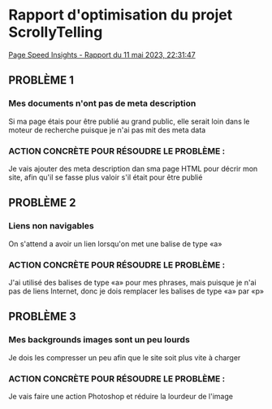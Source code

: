 # Rapport d'optimisation du projet ScrollyTelling
[Page Speed Insights - Rapport du 11 mai 2023, 22:31:47](https://pagespeed.web.dev/analysis/https-thealacasse-github-io-thea-maika-scrollytelling/q6rpwqeizp?form_factor=desktop)

## PROBLÈME 1
### Mes documents n'ont pas de meta description
Si ma page étais pour être publié au grand public, elle serait loin dans le moteur de recherche puisque je n'ai pas mit des meta data
### ACTION CONCRÈTE POUR RÉSOUDRE LE PROBLÈME :
Je vais ajouter des meta description dan sma page HTML pour décrir mon site, afin qu'il se fasse plus valoir s'il était pour être publié



## PROBLÈME 2
### Liens non navigables
On s'attend a avoir un lien lorsqu'on met une balise de type «a»
### ACTION CONCRÈTE POUR RÉSOUDRE LE PROBLÈME :
J'ai utilisé des balises de type «a» pour mes phrases, mais puisque je n'ai pas de liens Internet, donc je dois remplacer les balises de type «a» par «p»
  
  
  
## PROBLÈME 3
### Mes backgrounds images sont un peu lourds
Je dois les compresser un peu afin que le site soit plus vite à charger
### ACTION CONCRÈTE POUR RÉSOUDRE LE PROBLÈME :
Je vais faire une action Photoshop et réduire la lourdeur de l'image
